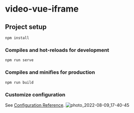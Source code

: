 # video-vue-iframe

## Project setup
```
npm install
```

### Compiles and hot-reloads for development
```
npm run serve
```

### Compiles and minifies for production
```
npm run build
```

### Customize configuration
See [Configuration Reference](https://cli.vuejs.org/config/).
![photo_2022-08-09_17-40-45](https://user-images.githubusercontent.com/91363364/183649404-9584ac47-6299-4711-a8e6-6f6f737c3345.jpg)
